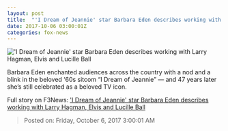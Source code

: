 ```yaml
---
layout: post
title:  "'I Dream of Jeannie' star Barbara Eden describes working with Larry Hagman, Elvis and Lucille Ball"
date: 2017-10-06 03:00:01Z
categories: fox-news
---
```


!['I Dream of Jeannie' star Barbara Eden describes working with Larry Hagman, Elvis and Lucille Ball](http://a57.foxnews.com/images.foxnews.com/content/fox-news/entertainment/2017/10/06/dream-jeannie-star-barbara-eden-describes-working-with-larry-hagman-elvis-and-lucille-ball/_jcr_content/article-text/article-par-10/inline_spotlight_ima/image.img.jpg/612/344/1506701889201.jpg?ve=1&tl=1)

Barbara Eden enchanted audiences across the country with a nod and a blink in the beloved ‘60s sitcom “I Dream of Jeannie” — and 47 years later she’s still celebrated as a beloved TV icon.


Full story on F3News: ['I Dream of Jeannie' star Barbara Eden describes working with Larry Hagman, Elvis and Lucille Ball](http://www.f3nws.com/n/T2ckQG)

> Posted on: Friday, October 6, 2017 3:00:01 AM
